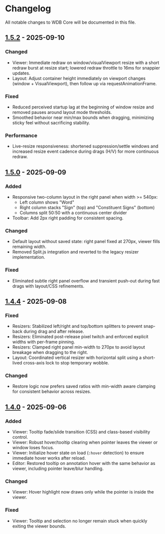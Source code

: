 # Changelog

All notable changes to WDB Core will be documented in this file.

## [1.5.2] - 2025-09-10

### Changed
- Viewer: Immediate redraw on window/visualViewport resize with a short redraw burst at resize start; lowered redraw throttle to 16ms for snappier updates.
- Layout: Adjust container height immediately on viewport changes (window + VisualViewport), then follow up via requestAnimationFrame.

### Fixed
- Reduced perceived startup lag at the beginning of window resize and removed pauses around layout mode thresholds.
- Smoothed behavior near min/max bounds when dragging, minimizing sticky feel without sacrificing stability.

### Performance
- Live-resize responsiveness: shortened suppression/settle windows and increased resize event cadence during drags (H/V) for more continuous redraw.

## [1.5.0] - 2025-09-09

### Added
- Responsive two-column layout in the right panel when width >= 540px:
	- Left column shows "Word"
	- Right column stacks "Sign" (top) and "Constituent Signs" (bottom)
	- Columns split 50:50 with a continuous center divider
- Toolbar: Add 2px right padding for consistent spacing.

### Changed
- Default layout without saved state: right panel fixed at 270px, viewer fills remaining width.
- Removed Split.js integration and reverted to the legacy resizer implementation.

### Fixed
- Eliminated subtle right panel overflow and transient push-out during fast drags with layout/CSS refinements.

## [1.4.4] - 2025-09-08

### Fixed
- Resizers: Stabilized left/right and top/bottom splitters to prevent snap-back during drag and after release.
- Resizers: Eliminated post-release pixel twitch and enforced explicit widths with per-frame pinning.
- Resizers: Clamped right panel min-width to 270px to avoid layout breakage when dragging to the right.
- Layout: Coordinated vertical resizer with horizontal split using a short-lived cross-axis lock to stop temporary wobble.

### Changed
- Restore logic now prefers saved ratios with min-width aware clamping for consistent behavior across resizes.

## [1.4.0] - 2025-09-06

### Added
- Viewer: Tooltip fade/slide transition (CSS) and class-based visibility control.
- Viewer: Robust hover/tooltip clearing when pointer leaves the viewer or window loses focus.
- Viewer: Initialize hover state on load (`:hover` detection) to ensure immediate hover works after reload.
- Editor: Restored tooltip on annotation hover with the same behavior as viewer, including pointer leave/blur handling.

### Changed
- Viewer: Hover highlight now draws only while the pointer is inside the viewer.

### Fixed
- Viewer: Tooltip and selection no longer remain stuck when quickly exiting the viewer bounds.

[1.4.0]: https://github.com/wakitosh/wdb_module/releases/tag/1.4.0
[1.4.4]: https://github.com/wakitosh/wdb_module/releases/tag/1.4.4
[1.5.0]: https://github.com/wakitosh/wdb_module/releases/tag/1.5.0
[1.5.2]: https://github.com/wakitosh/wdb_module/releases/tag/1.5.2
